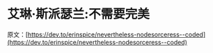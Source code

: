 # 艾琳·斯派瑟兰:不需要完美

原文：[https://dev.to/erinspice/nevertheless-nodesorceress--coded](https://dev.to/erinspice/nevertheless-nodesorceress--coded)